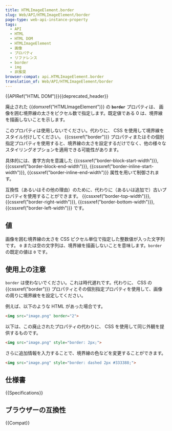 ```yaml
---
title: HTMLImageElement.border
slug: Web/API/HTMLImageElement/border
page-type: web-api-instance-property
tags:
  - API
  - HTML
  - HTML DOM
  - HTMLImageElement
  - 画像
  - プロパティ
  - リファレンス
  - border
  - img
  - 非推奨
browser-compat: api.HTMLImageElement.border
translation_of: Web/API/HTMLImageElement/border
---
```

{{APIRef("HTML DOM")}}{{deprecated_header}}

廃止された {{domxref("HTMLImageElement")}} の **`border`** プロパティは、 画像を囲む境界線の太さをピクセル数で指定します。既定値である 0 は、境界線を描画しないことを示します。

このプロパティは使用しないでください。代わりに、 CSS を使用して境界線をスタイル付けしてください。 {{cssxref("border")}} プロパティまたはその個別指定プロパティを使用すると、境界線の太さを設定するだけでなく、他の様々なスタイリングオプションを適用できる可能性があります。

具体的には、書字方向を意識した {{cssxref("border-block-start-width")}}, {{cssxref("border-block-end-width")}}, {{cssxref("border-inline-start-width")}}, {{cssxref("border-inline-end-width")}} 属性を用いて制御されます。

互換性（あるいはその他の理由）のために、代わりに（あるいは追加で）古いプロパティを使用することができます。 {{cssxref("border-top-width")}}, {{cssxref("border-right-width")}}, {{cssxref("border-bottom-width")}}, {{cssxref("border-left-width")}} です。

## 値

画像を囲む境界線の太さを CSS ピクセル単位で指定した整数値が入った文字列です。 `0` または空の文字列は、境界線を描画しないことを意味します。`border` の既定の値は `0` です。

## 使用上の注意

`border` は使わないでください。これは時代遅れです。代わりに、 CSS の {{cssxref("border")}} プロパティとその個別指定プロパティを使用して、画像の周りに境界線をを設定してください。

例えば、以下のような HTML があった場合です。

```html
<img src="image.png" border="2">
```

以下は、この廃止されたプロパティの代わりに、 CSS を使用して同じ外観を提供するものです。

```html
<img src="image.png" style="border: 2px;">
```

さらに追加情報を入力することで、境界線の色などを変更することができます。

```html
<img src="image.png" style="border: dashed 2px #333388;">
```

## 仕様書

{{Specifications}}

## ブラウザーの互換性

{{Compat}}
